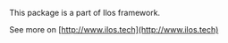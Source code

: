 This package is a part of Ilos framework.

See more on [http://www.ilos.tech](http://www.ilos.tech)
